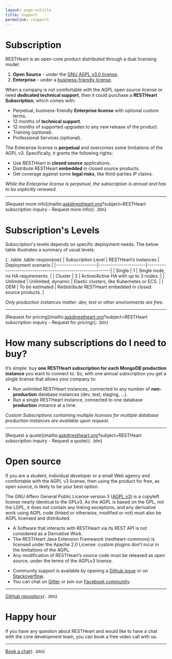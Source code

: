 ```yaml
---
layout: page-notitle
title: Support
permalink: /support
---
```




# Subscription

RESTHeart is an open-core product distributed through a dual licensing model:

1. **Open Source** - under the [GNU AGPL v3.0 license](https://github.com/SoftInstigate/restheart/blob/master/COMM-LICENSE.txt).
2. **Enterprise** - under a [business-friendly license](https://github.com/SoftInstigate/restheart/blob/master/COMM-LICENSE.txt).

When a company is not comfortable with the AGPL open source license or need **dedicated technical support**, then it could purchase a **RESTHeart Subscription**, which comes with:

-   Perpetual, business-friendly **Enterprise license** with optional custom terms.
-   12 months of **technical support**.
-   12 months of supported upgrades to any new release of the product.
-   Training (optional).
-   Professional Services (optional).

The Enterprise license is **perpetual** and overcomes some limitations of the AGPL v3. Specifically, it grants the following rights:

-   Use RESTHeart in **closed source** applications.
-   Distribute RESTHeart **embedded** in closed source products.
-   Get coverage against some **legal risks**, like third-parties IP claims.

_While the Enterprise license is perpetual, the subscription is annual and has to be explicitly renewed._

---

[Request more info](mailto:ask@restheart.org?subject=RESTHeart subscription inquiry - Request more info){: .btn}

# Subscription's Levels

Subscription's levels depends on specific deployment needs. The below table illustrates a summary of usual levels:

{: .table .table-responsive}
| Subscription Level | RESTHeart’s instances | Deployment scenario                                        |
|--------------------|-----------------------|------------------------------------------------------------|
| Single             | 1                     | Single node, no HA requirements.                           |
| Cluster            | 3                     | Active/Active HA with up to 3 nodes.                       |
| Unlimited          | Unlimited, dynamic    | Elastic clusters, like Kubernetes or ECS.                  |
| OEM                | To be estimated       | Redistribute RESTHeart embedded in closed source products. |

_Only production instances matter: dev, test or other environments are free._

---

[Request for pricing](mailto:ask@restheart.org?subject=RESTHeart subscription inquiry - Request for pricing){: .btn}

# How many subscriptions do I need to buy?

It’s simple: buy **one RESTHeart subscription for each MongoDB production instance** you want to connect to.
So, with one annual subscription you get a single license that allows your company to:

-   Run unlimited RESTHeart instances, connected to any number of **non-production** database instances (dev, test, staging, ...).
-   Run a single RESTHeart instance, connected to one database **production** instance at a time.

_Custom Subscriptions containing multiple licenses for multiple database production instances are available upon request._

---

[Request a quote](mailto:ask@restheart.org?subject=RESTHeart subscription inquiry - Request a quote){: .btn}

# Open source

If you are a student, individual developer or a small Web agency and comfortable with the AGPL v3 license, then using the product for free, as open source, is likely to be your best option.

The GNU Affero General Public License version 3 ([AGPL v3](https://www.gnu.org/licenses/agpl-3.0.html)) is a copyleft license nearly identical to the GPLv3.
As the AGPL is based on the GPL, not the LGPL, it does not contain any linking exceptions, and any derivative work using AGPL code (linked or otherwise, modified or not) must also be AGPL licensed and distributed.

-   A Software that interacts with RESTHeart via its REST API is not considered as a Derivative Work.
-   The RESTHeart Java Extension Framework (restheart-commons) is licensed under the Apache 2.0 License: custom plugins don’t incur in the limitations of the AGPL.
-   Any modification of RESTHeart’s source code must be released as open source, under the terms of the AGPLv3 license.

*   Community support is available by opening a [Github issue](https://github.com/SoftInstigate/restheart/issues) or on [Stackoverflow](https://stackoverflow.com/questions/tagged/restheart).
*   You can chat on [Gitter](https://stackoverflow.com/questions/tagged/restheart) or join our [Facebook community](https://stackoverflow.com/questions/tagged/restheart).

---

[GitHub repository](https://github.com/softInstigate/restheart/){: .btn}

# Happy hour

If you have any question about RESTHeart and would like to have a chat with the core development team, you can book a free video call with us.

---

[Book a chat](https://calendly.com/restheart/restheart-free-chat){: .btn}
